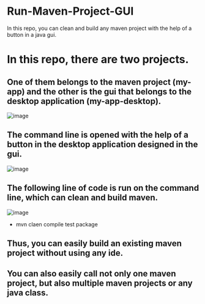 # Run-Maven-Project-GUI
In this repo, you can clean and build any maven project with the help of a button in a java gui.


# In this repo, there are two projects.
## One of them belongs to the maven project (my-app) and the other is the gui that belongs to the desktop application (my-app-desktop).

![image](https://user-images.githubusercontent.com/5441882/131272639-0dc9aa4d-a6a3-4461-838b-8168bd6610dc.png)

## The command line is opened with the help of a button in the desktop application designed in the gui. 

![image](https://user-images.githubusercontent.com/5441882/131273283-4bdcf0c6-c9c4-4ec4-8aeb-a003d93f460e.png)

## The following line of code is run on the command line, which can clean and build maven.

![image](https://user-images.githubusercontent.com/5441882/131273359-6269edd8-fb24-4cbb-a335-19c4b643ddec.png)

* mvn claen compile test package

## Thus, you can easily build an existing maven project without using any ide. 
## You can also easily call not only one maven project, but also multiple maven projects or any java class.
